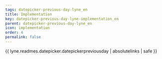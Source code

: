 ```yaml
---
tags: datepicker-previous-day-lyne_en
title: Implementation
key: datepicker-previous-day-lyne-implementation_en
parent: datepicker-previous-day-lyne_en
icon: implementation
order: 4
permalink: false  
---
```

{{ lyne.readmes.datepicker.datepickerpreviousday | absolutelinks | safe }}



